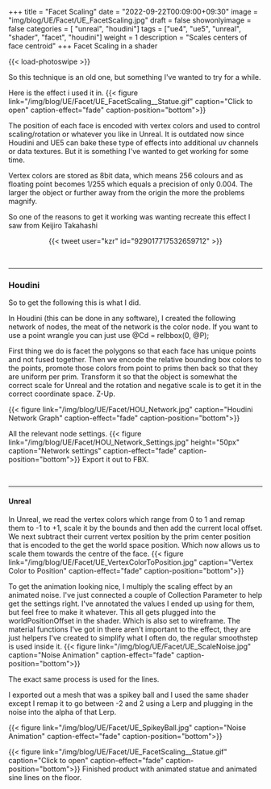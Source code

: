 +++
title = "Facet Scaling"
date = "2022-09-22T00:09:00+09:30"
image = "img/blog/UE/Facet/UE_FacetScaling.jpg"
draft = false
showonlyimage = false
categories = [ "unreal", "houdini"]
tags = ["ue4", "ue5", "unreal", "shader", "facet", "houdini"]
weight = 1
description = "Scales centers of face centroid"
+++
Facet Scaling in a shader
<!--more-->

{{< load-photoswipe >}}

So this technique is an old one, but something I've wanted to try for a while. 

Here is the effect i used it in.
{{< figure link="/img/blog/UE/Facet/UE_FacetScaling__Statue.gif" caption="Click to open" caption-effect="fade" caption-position="bottom">}}

The position of each face is encoded with vertex colors and used to control scaling/rotation or whatever you like in Unreal. 
It is outdated now since Houdini and UE5 can bake these type of effects into additional uv channels or data textures.
But it is something I've wanted to get working for some time.

Vertex colors are stored as 8bit data, which means 256 colours and as floating point becomes 1/255 which equals a precision of only 0.004. 
The larger the object or further away from the origin the more the problems magnify.

So one of the reasons to get it working was wanting recreate this effect I saw from Keijiro Takahashi
<center>{{< tweet user="kzr" id="929017717532659712" >}}</center>

­

---

### Houdini

So to get the following this is what I did.

In Houdini (this can be done in any software), I created the following network of nodes, the meat of the network is the color node.
If you want to use a point wrangle you can just use @Cd = relbbox(0, @P);

First thing we do is facet the polygons so that each face has unique points and not fused together.
Then we encode the relative bounding box colors to the points, promote those colors from point to prims then back so that they are uniform per prim.
Transform it so that the object is somewhat the correct scale for Unreal and the rotation and negative scale is to get it in the correct coordinate space. Z-Up.

{{< figure link="/img/blog/UE/Facet/HOU_Network.jpg" caption="Houdini Network Graph" caption-effect="fade" caption-position="bottom">}}

All the relevant node settings. 
{{< figure link="/img/blog/UE/Facet/HOU_Network_Settings.jpg" height="50px" caption="Network settings" caption-effect="fade" caption-position="bottom">}}
Export it out to FBX.

­

---
#### Unreal
In Unreal, we read the vertex colors which range from 0 to 1 and remap them to -1 to +1, scale it by the bounds and then add the current local offset.
We next subtract their current vertex position by the prim center position that is encoded to the get the world space position.
Which now allows us to scale them towards the centre of the face.
{{< figure link="/img/blog/UE/Facet/UE_VertexColorToPosition.jpg" caption="Vertex Color to Position" caption-effect="fade" caption-position="bottom">}}

To get the animation looking nice, I multiply the scaling effect by an animated noise.
I've just connected a couple of Collection Parameter to help get the settings right. I've annotated the values I ended up using for them, but feel free to make it whatever.
This all gets plugged into the worldPositionOffset in the shader. Which is also set to wireframe.
The material functions I've got in there aren't important to the effect, they are just helpers I've created to simplify what I often do, the regular smoothstep is used inside it.
{{< figure link="/img/blog/UE/Facet/UE_ScaleNoise.jpg" caption="Noise Animation" caption-effect="fade" caption-position="bottom">}}

The exact same process is used for the lines.

I exported out a mesh that was a spikey ball and I used the same shader except I remap it to go between -2 and 2 using a Lerp and plugging in the noise into the alpha of that Lerp. 

{{< figure link="/img/blog/UE/Facet/UE_SpikeyBall.jpg" caption="Noise Animation" caption-effect="fade" caption-position="bottom">}}

{{< figure link="/img/blog/UE/Facet/UE_FacetScaling__Statue.gif" caption="Click to open" caption-effect="fade" caption-position="bottom">}}
Finished product with animated statue and animated sine lines on the floor.